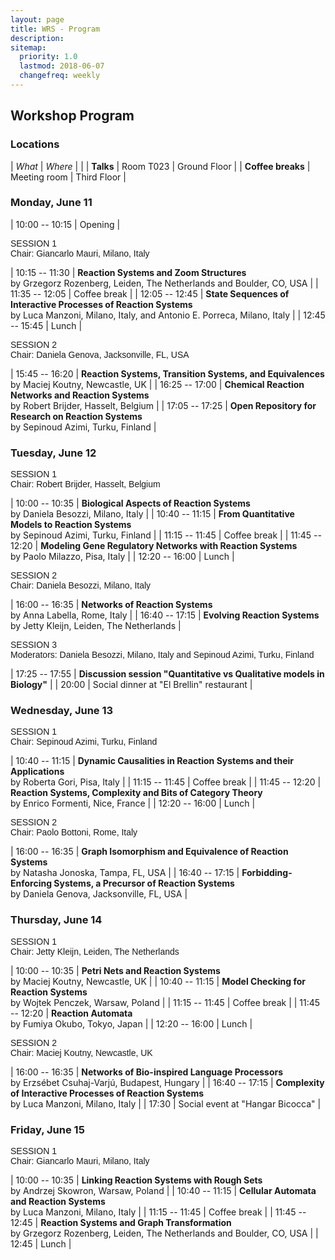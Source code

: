```yaml
---
layout: page
title: WRS - Program
description:
sitemap:
  priority: 1.0
  lastmod: 2018-06-07
  changefreq: weekly
---
```


## Workshop Program

### Locations

| <i>What</i>       | <i>Where</i> |              |
| __Talks__         | Room T023    | Ground Floor |
| __Coffee breaks__ | Meeting room | Third Floor  |

### Monday, June 11

| 10:00 -- 10:15 | Opening |
 
<div style="font-family:Source Sans Pro,Helvetica,sans-serif">SESSION 1</div>
<div style="font-family:Helvetica,sans-serif">Chair: Giancarlo Mauri, Milano, Italy</div>

| 10:15 -- 11:30 | __Reaction Systems and Zoom Structures__<br> by Grzegorz Rozenberg, Leiden, The Netherlands and Boulder, CO, USA                           |
| 11:35 -- 12:05 | Coffee break                                                                                                                               |
| 12:05 -- 12:45 | __State Sequences of Interactive Processes of Reaction Systems__<br> by Luca Manzoni, Milano, Italy, and Antonio E. Porreca, Milano, Italy |
| 12:45 -- 15:45 | Lunch                                                                                                                                      |

<div style="font-family:Source Sans Pro,Helvetica,sans-serif">SESSION 2</div>
<div style="font-family:Helvetica,sans-serif">Chair: Daniela Genova, Jacksonville, FL, USA</div>

| 15:45 -- 16:20 | __Reaction Systems, Transition Systems, and Equivalences__<br> by Maciej Koutny, Newcastle, UK |
| 16:25 -- 17:00 | __Chemical Reaction Networks and Reaction Systems__<br> by Robert Brijder, Hasselt, Belgium    |
| 17:05 -- 17:25 | __Open Repository for Research on Reaction Systems__<br> by Sepinoud Azimi, Turku, Finland     |

### Tuesday, June 12

<div style="font-family:Source Sans Pro,Helvetica,sans-serif">SESSION 1</div>
<div style="font-family:Helvetica,sans-serif">Chair: Robert Brijder, Hasselt, Belgium</div>

| 10:00 -- 10:35 | __Biological Aspects of Reaction Systems__<br> by Daniela Besozzi, Milano, Italy              |
| 10:40 -- 11:15 | __From Quantitative Models to Reaction Systems__<br> by Sepinoud Azimi, Turku, Finland        |
| 11:15 -- 11:45 | Coffee break                                                                                  |
| 11:45 -- 12:20 | __Modeling Gene Regulatory Networks with Reaction Systems__<br> by Paolo Milazzo, Pisa, Italy |
| 12:20 -- 16:00 | Lunch                                                                                         |

<div style="font-family:Source Sans Pro,Helvetica,sans-serif">SESSION 2</div>
<div style="font-family:Helvetica,sans-serif">Chair: Daniela Besozzi, Milano, Italy</div>

| 16:00 -- 16:35 | __Networks of Reaction Systems__<br> by Anna Labella, Rome, Italy          |
| 16:40 -- 17:15 | __Evolving Reaction Systems__<br> by Jetty Kleijn, Leiden, The Netherlands |

<div style="font-family:Source Sans Pro,Helvetica,sans-serif">SESSION 3</div>
<div style="font-family:Helvetica,sans-serif">Moderators: Daniela Besozzi, Milano, Italy and Sepinoud Azimi, Turku, Finland</div>

| 17:25 -- 17:55 | __Discussion session "Quantitative vs Qualitative models in Biology"__ |
| 20:00          | Social dinner at "El Brellin" restaurant                               |

### Wednesday, June 13

<div style="font-family:Source Sans Pro,Helvetica,sans-serif">SESSION 1</div>
<div style="font-family:Helvetica,sans-serif">Chair: Sepinoud Azimi, Turku, Finland</div>

| 10:40 -- 11:15 | __Dynamic Causalities in Reaction Systems and their Applications__<br> by Roberta Gori, Pisa, Italy |
| 11:15 -- 11:45 | Coffee break                                                                                        |
| 11:45 -- 12:20 | __Reaction Systems, Complexity and Bits of Category Theory__<br> by Enrico Formenti, Nice, France   |
| 12:20 -- 16:00 | Lunch                                                                                               |

<div style="font-family:Source Sans Pro,Helvetica,sans-serif">SESSION 2</div>
<div style="font-family:Helvetica,sans-serif">Chair:  Paolo  Bottoni, Rome, Italy</div>

| 16:00 -- 16:35 | __Graph Isomorphism and Equivalence of Reaction Systems__<br> by Natasha Jonoska, Tampa, FL, USA               |
| 16:40 -- 17:15 | __Forbidding-Enforcing Systems, a Precursor of Reaction Systems__<br> by Daniela Genova, Jacksonville, FL, USA |

### Thursday, June 14

<div style="font-family:Source Sans Pro,Helvetica,sans-serif">SESSION 1</div>
<div style="font-family:Helvetica,sans-serif">Chair: Jetty Kleijn, Leiden, The Netherlands</div>

| 10:00 -- 10:35 | __Petri Nets and Reaction Systems__<br> by Maciej Koutny, Newcastle, UK       |
| 10:40 -- 11:15 | __Model Checking for Reaction Systems__<br> by Wojtek Penczek, Warsaw, Poland |
| 11:15 -- 11:45 | Coffee break                                                                  |
| 11:45 -- 12:20 | __Reaction Automata__<br> by Fumiya Okubo, Tokyo, Japan                       |
| 12:20 -- 16:00 | Lunch                                                                         |

<div style="font-family:Source Sans Pro,Helvetica,sans-serif">SESSION 2</div>
<div style="font-family:Helvetica,sans-serif">Chair:  Maciej Koutny, Newcastle, UK</div>

| 16:00 -- 16:35 | __Networks of Bio-inspired Language Processors__<br> by Erzsébet Csuhaj-Varjú, Budapest, Hungary |
| 16:40 -- 17:15 | __Complexity of Interactive Processes of Reaction Systems__ <br> by Luca Manzoni, Milano, Italy  |
| 17:30          | Social event at "Hangar Bicocca"                                                                 |

### Friday, June 15

<div style="font-family:Source Sans Pro,Helvetica,sans-serif">SESSION 1</div>
<div style="font-family:Helvetica,sans-serif">Chair:  Giancarlo Mauri, Milano, Italy</div>

| 10:00 -- 10:35 | __Linking Reaction Systems with Rough Sets__<br> by Andrzej Skowron, Warsaw, Poland                                   |
| 10:40 -- 11:15 | __Cellular Automata and Reaction Systems__<br> by Luca Manzoni, Milano, Italy                                         |
| 11:15 -- 11:45 | Coffee break                                                                                                          |
| 11:45 -- 12:45 | __Reaction Systems and Graph Transformation__<br> by Grzegorz Rozenberg, Leiden, The Netherlands and Boulder, CO, USA |
| 12:45          | Lunch                                                                                                                 |

